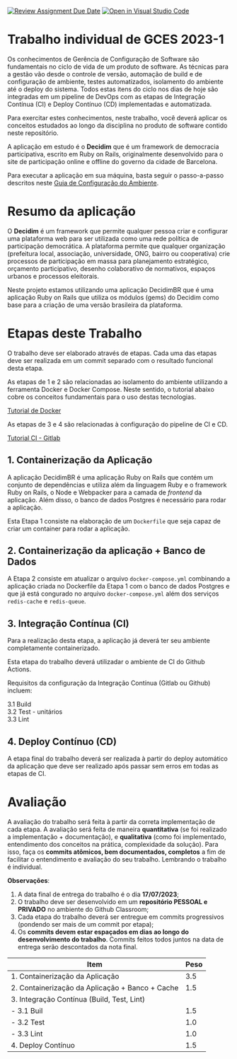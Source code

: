 [![Review Assignment Due Date](https://classroom.github.com/assets/deadline-readme-button-24ddc0f5d75046c5622901739e7c5dd533143b0c8e959d652212380cedb1ea36.svg)](https://classroom.github.com/a/QQnsKzZE)
[![Open in Visual Studio Code](https://classroom.github.com/assets/open-in-vscode-718a45dd9cf7e7f842a935f5ebbe5719a5e09af4491e668f4dbf3b35d5cca122.svg)](https://classroom.github.com/online_ide?assignment_repo_id=11451147&assignment_repo_type=AssignmentRepo)
# Trabalho individual de GCES 2023-1


Os conhecimentos de Gerência de Configuração de Software são fundamentais no ciclo de vida de um produto de software. As técnicas para a gestão vão desde o controle de versão, automação de build e de configuração de ambiente, testes automatizados, isolamento do ambiente até o deploy do sistema. Todos estas itens do ciclo nos dias de hoje são integradas em um pipeline de DevOps com as etapas de Integração Contínua (CI) e Deploy Contínuo (CD) implementadas e automatizada.

Para exercitar estes conhecimentos, neste trabalho, você deverá aplicar os conceitos estudados ao longo da disciplina no produto de software contido neste repositório.

A aplicação em estudo é o **Decidim** que é um framework de democracia participativa, escrito em Ruby on Rails, originalmente desenvolvido para o site de participação online e offline do governo da cidade de Barcelona.

Para executar a aplicação em sua máquina, basta seguir o passo-a-passo descritos neste [Guia de Configuração do Ambiente](./Instrucoes_de_Configuracao.md).

# Resumo da aplicação 

O **Decidim** é um framework que permite qualquer pessoa criar e configurar uma plataforma web para ser utilizada como uma rede política de participação democrática. A plataforma permite que qualquer organização (prefeitura local, associação, universidade, ONG, bairro ou cooperativa) crie processos de participação em massa para planejamento estratégico, orçamento participativo, desenho colaborativo de normativos, espaços urbanos e processos eleitorais.

Neste projeto estamos utilizando uma aplicação DecidimBR que é uma aplicação Ruby on Rails que utiliza os módulos (gems) do Decidim como base para a criação de uma versão brasileira da plataforma.

# Etapas deste Trabalho

O trabalho deve ser elaborado através de etapas. Cada uma das etapas deve ser realizada em um commit separado com o resultado funcional desta etapa.

As etapas de 1 e 2 são relacionadas ao isolamento do ambiente utilizando a ferramenta Docker e Docker Compose. Neste sentido, o tutorial abaixo cobre os conceitos fundamentais para o uso destas tecnologias.

[Tutorial de Docker](https://github.com/FGA-GCES/Workshop-Docker-Entrega-01/tree/main/tutorial_docker)

As etapas de 3 e 4 são relacionadas à configuração do pipeline de CI e CD.

[Tutorial CI - Gitlab](https://github.com/FGA-GCES/Workshop-CI-Entrega-02/tree/main/gitlab-ci_tutorial)

## 1. Containerização da Aplicação

A aplicação DecidimBR é uma aplicação Ruby on Rails que contém um conjunto de dependências e utiliza além da linguagem Ruby e o framework Ruby on Rails, o Node e Webpacker para a camada de *frontend* da aplicação. Além disso, o banco de dados Postgres é necessário para rodar a aplicação.

Esta Etapa 1 consiste na elaboração de um `Dockerfile` que seja capaz de criar um container para rodar a aplicação.

## 2. Containerização da aplicação + Banco de Dados

A Etapa 2 consiste em atualizar o arquivo `docker-compose.yml` combinando a aplicação criada no Dockerfile da Etapa 1 com o banco de dados Postgres e que já está congurado no arquivo `docker-compose.yml` além dos serviços `redis-cache` e `redis-queue`.

## 3. Integração Contínua (CI)

Para a realização desta etapa, a aplicação já deverá ter seu ambiente completamente containerizado.

Esta etapa do trabalho deverá utilizadar o ambiente de CI do Github Actions.

Requisitos da configuração da Integração Contínua (Gitlab ou Github) incluem:

3.1 Build  
3.2 Test - unitários  
3.3 Lint   

## 4. Deploy Contínuo (CD)

A etapa final do trabalho deverá ser realizada à partir do deploy automático da aplicação que deve ser realizado após passar sem erros em todas as etapas de CI.

# Avaliação

A avaliação do trabalho será feita à partir da correta implementação de cada etapa. A avaliação será feita de maneira **quantitativa** (se foi realizado a implementação + documentação), e **qualitativa** (como foi implementado, entendimento dos conceitos na prática, complexidade da solução). Para isso, faça os **commits atômicos, bem documentados, completos** a fim de facilitar o entendimento e avaliação do seu trabalho. Lembrando o trabalho é individual.

**Observações**: 
1. A data final de entrega do trabalho é o dia **17/07/2023**;
2. O trabalho deve ser desenvolvido em um **repositório PESSOAL e PRIVADO** no ambiente do Github Classroom;
3. Cada etapa do trabalho deverá ser entregue em commits progressivos (pondendo ser mais de um commit por etapa);
4. Os **commits devem estar espaçados em dias ao longo do desenvolvimento do trabalho**. Commits feitos todos juntos na data de entrega serão descontados da nota final.

| Item | Peso |
|---|---|
| 1. Containerização da Aplicação                   | 3.5 |
| 2. Containerização da Aplicação + Banco + Cache   | 1.5 |
| 3. Integração Contínua (Build, Test, Lint)        |     |
| - 3.1 Buil                                        | 1.5 |
| - 3.2 Test                                        | 1.0 |
| - 3.3 Lint                                        | 1.0 |
| 4. Deploy Contínuo                                | 1.5 |